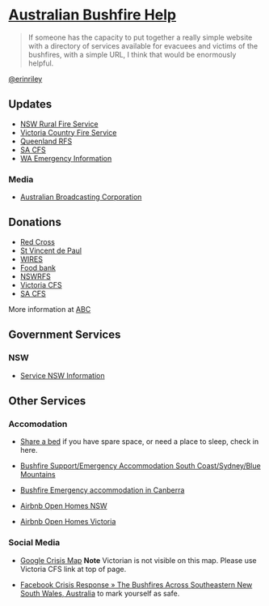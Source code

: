 # [Australian Bushfire Help](https://bushfire.help/)

> If someone has the capacity to put together a really simple website with a
> directory of services available for evacuees and victims of the bushfires,
> with a simple URL, I think that would be enormously helpful.

[@erinriley](https://twitter.com/erinrileyau/status/1212648994041544704?s=21)

## Updates

*   [NSW Rural Fire Service](https://www.rfs.nsw.gov.au/)
*   [Victoria Country Fire Service](https://www.cfa.vic.gov.au/home)
*   [Queenland RFS](https://www.ruralfire.qld.gov.au/)
*   [SA CFS](https://www.cfs.sa.gov.au/)
*   [WA Emergency Information](https://www.emergency.wa.gov.au/)

### Media

*   [Australian Broadcasting Corporation](https://www.abc.net.au/news/)

    <!-- *   [Freqfinder](https://jufemaiz.github.io/freq-finder-react/)
        (find your nearest radio services) -->

## Donations

*   [Red Cross](https://www.redcross.org.au/campaigns/disaster-relief-and-recovery-bushfires)
*   [St Vincent de Paul](https://donate.vinnies.org.au/appeals-nsw/vinnies-nsw-bushfire-appeal-nsw)
*   [WIRES](https://www.wires.org.au/donate/now)
*   [Food bank](https://www.foodbank.org.au/)
*   [NSWRFS](https://www.rfs.nsw.gov.au/about-us/fundraising)
*   [Victoria CFS](https://www.cfa.vic.gov.au/volunteer-careers/volunteers)
*   [SA CFS](https://cfsfoundation.org.au/donate)

More information at [ABC](https://www.abc.net.au/classic/read-and-watch/news/bushfire-donations/11823676)

## Government Services

### NSW

*   [Service NSW Information](https://www.service.nsw.gov.au/assistance-bushfire-affected-communities)
<!-- *   [] -->

## Other Services

### Accomodation

*   [Share a bed](https://epr1984.wixsite.com/shareabed)
    if you have spare space, or need a place to sleep, check in here.

*   [Bushfire Support/Emergency Accommodation South Coast/Sydney/Blue Mountains](https://www.facebook.com/groups/495740497967750/)

*   [Bushfire Emergency accommodation in Canberra](https://www.facebook.com/groups/1639155472891471/)

*   [Airbnb Open Homes NSW](https://www.airbnb.com.au/openhomes/disaster-relief/bushfire-new-south-wales-2020-01)

*   [Airbnb Open Homes Victoria](https://www.airbnb.com.au/openhomes/disaster-relief/victoriabushfires20)

### Social Media

*   [Google Crisis Map](https://google.org/crisismap/australia)
    **Note** Victorian is not visible on this map. Please use Victoria CFS link at top of page.

*   [Facebook Crisis Response » The Bushfires Across Southeastern New South Wales, Australia](https://www.facebook.com/crisisresponse/821836334954181/)
    to mark yourself as safe.

